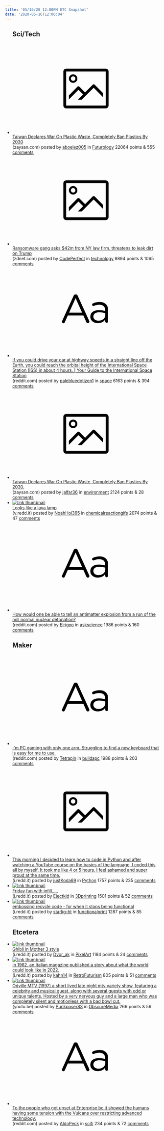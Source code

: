 ```yaml
---
title: '05/16/20 12:00PM UTC Snapshot'
date: '2020-05-16T12:00:04'
---
```

<ul>
<h2>Sci/Tech</h2>

<li><a href='http://www.zaysan.com/taiwan-declares-war-on-plastic-waste-completely-ban-plastics-by-2030//'><svg version='1.1' viewBox='-34 -14 104 64' preserveAspectRatio='xMidYMid meet' xmlns='http://www.w3.org/2000/svg' xmlns:xlink='http://www.w3.org/1999/xlink'>
    <title>link thumbnail</title>
    <path d='M32,4H4A2,2,0,0,0,2,6V30a2,2,0,0,0,2,2H32a2,2,0,0,0,2-2V6A2,2,0,0,0,32,4ZM4,30V6H32V30Z'></path>
    <path d='M8.92,14a3,3,0,1,0-3-3A3,3,0,0,0,8.92,14Zm0-4.6A1.6,1.6,0,1,1,7.33,11,1.6,1.6,0,0,1,8.92,9.41Z'></path>
    <path d='M22.78,15.37l-5.4,5.4-4-4a1,1,0,0,0-1.41,0L5.92,22.9v2.83l6.79-6.79L16,22.18l-3.75,3.75H15l8.45-8.45L30,24V21.18l-5.81-5.81A1,1,0,0,0,22.78,15.37Z'></path>
    </svg></a><div><div class='linkTitle'><a href='http://www.zaysan.com/taiwan-declares-war-on-plastic-waste-completely-ban-plastics-by-2030//'>Taiwan Declares War On Plastic Waste, Completely Ban Plastics By 2030</a></div>(zaysan.com) posted by <a href='https://www.reddit.com/user/aboelez005'>aboelez005</a> in <a href='https://www.reddit.com/r/Futurology'>Futurology</a> 22064 points & 555 <a href='https://www.reddit.com/r/Futurology/comments/gkiogg/taiwan_declares_war_on_plastic_waste_completely/'>comments</a></div></li>

<li><a href='https://www.zdnet.com/article/ransomware-gang-asks-42m-from-ny-law-firm-threatens-to-leak-dirt-on-trump/'><svg version='1.1' viewBox='-34 -14 104 64' preserveAspectRatio='xMidYMid meet' xmlns='http://www.w3.org/2000/svg' xmlns:xlink='http://www.w3.org/1999/xlink'>
    <title>link thumbnail</title>
    <path d='M32,4H4A2,2,0,0,0,2,6V30a2,2,0,0,0,2,2H32a2,2,0,0,0,2-2V6A2,2,0,0,0,32,4ZM4,30V6H32V30Z'></path>
    <path d='M8.92,14a3,3,0,1,0-3-3A3,3,0,0,0,8.92,14Zm0-4.6A1.6,1.6,0,1,1,7.33,11,1.6,1.6,0,0,1,8.92,9.41Z'></path>
    <path d='M22.78,15.37l-5.4,5.4-4-4a1,1,0,0,0-1.41,0L5.92,22.9v2.83l6.79-6.79L16,22.18l-3.75,3.75H15l8.45-8.45L30,24V21.18l-5.81-5.81A1,1,0,0,0,22.78,15.37Z'></path>
    </svg></a><div><div class='linkTitle'><a href='https://www.zdnet.com/article/ransomware-gang-asks-42m-from-ny-law-firm-threatens-to-leak-dirt-on-trump/'>Ransomware gang asks $42m from NY law firm, threatens to leak dirt on Trump</a></div>(zdnet.com) posted by <a href='https://www.reddit.com/user/CodePerfect'>CodePerfect</a> in <a href='https://www.reddit.com/r/technology'>technology</a> 9894 points & 1065 <a href='https://www.reddit.com/r/technology/comments/gkl72n/ransomware_gang_asks_42m_from_ny_law_firm/'>comments</a></div></li>

<li><a href='https://www.reddit.com/r/space/comments/gkkeuc/if_you_could_drive_your_car_at_highway_speeds_in/'><svg version='1.1' viewBox='-34 -12 104 64' preserveAspectRatio='xMidYMid slice' xmlns='http://www.w3.org/2000/svg' xmlns:xlink='http://www.w3.org/1999/xlink'>
    <title>text link thumbnail</title>
    <path d='M12.19,8.84a1.45,1.45,0,0,0-1.4-1h-.12a1.46,1.46,0,0,0-1.42,1L1.14,26.56a1.29,1.29,0,0,0-.14.59,1,1,0,0,0,1,1,1.12,1.12,0,0,0,1.08-.77l2.08-4.65h11l2.08,4.59a1.24,1.24,0,0,0,1.12.83,1.08,1.08,0,0,0,1.08-1.08,1.64,1.64,0,0,0-.14-.57ZM6.08,20.71l4.59-10.22,4.6,10.22Z'>
    </path>
    <path d='M32.24,14.78A6.35,6.35,0,0,0,27.6,13.2a11.36,11.36,0,0,0-4.7,1,1,1,0,0,0-.58.89,1,1,0,0,0,.94.92,1.23,1.23,0,0,0,.39-.08,8.87,8.87,0,0,1,3.72-.81c2.7,0,4.28,1.33,4.28,3.92v.5a15.29,15.29,0,0,0-4.42-.61c-3.64,0-6.14,1.61-6.14,4.64v.05c0,2.95,2.7,4.48,5.37,4.48a6.29,6.29,0,0,0,5.19-2.48V26.9a1,1,0,0,0,1,1,1,1,0,0,0,1-1.06V19A5.71,5.71,0,0,0,32.24,14.78Zm-.56,7.7c0,2.28-2.17,3.89-4.81,3.89-1.94,0-3.61-1.06-3.61-2.86v-.06c0-1.8,1.5-3,4.2-3a15.2,15.2,0,0,1,4.22.61Z'>
    </path>
    </svg></a><div><div class='linkTitle'><a href='https://www.reddit.com/r/space/comments/gkkeuc/if_you_could_drive_your_car_at_highway_speeds_in/'>If you could drive your car at highway speeds in a straight line off the Earth, you could reach the orbital height of the International Space Station (ISS) in about 4 hours. | Your Guide to the International Space Station</a></div>(reddit.com) posted by <a href='https://www.reddit.com/user/palebluedotizen1'>palebluedotizen1</a> in <a href='https://www.reddit.com/r/space'>space</a> 6163 points & 394 <a href='https://www.reddit.com/r/space/comments/gkkeuc/if_you_could_drive_your_car_at_highway_speeds_in/'>comments</a></div></li>

<li><a href='http://www.zaysan.com/taiwan-declares-war-on-plastic-waste-completely-ban-plastics-by-2030///'><svg version='1.1' viewBox='-34 -14 104 64' preserveAspectRatio='xMidYMid meet' xmlns='http://www.w3.org/2000/svg' xmlns:xlink='http://www.w3.org/1999/xlink'>
    <title>link thumbnail</title>
    <path d='M32,4H4A2,2,0,0,0,2,6V30a2,2,0,0,0,2,2H32a2,2,0,0,0,2-2V6A2,2,0,0,0,32,4ZM4,30V6H32V30Z'></path>
    <path d='M8.92,14a3,3,0,1,0-3-3A3,3,0,0,0,8.92,14Zm0-4.6A1.6,1.6,0,1,1,7.33,11,1.6,1.6,0,0,1,8.92,9.41Z'></path>
    <path d='M22.78,15.37l-5.4,5.4-4-4a1,1,0,0,0-1.41,0L5.92,22.9v2.83l6.79-6.79L16,22.18l-3.75,3.75H15l8.45-8.45L30,24V21.18l-5.81-5.81A1,1,0,0,0,22.78,15.37Z'></path>
    </svg></a><div><div class='linkTitle'><a href='http://www.zaysan.com/taiwan-declares-war-on-plastic-waste-completely-ban-plastics-by-2030///'>Taiwan Declares War On Plastic Waste, Completely Ban Plastics By 2030.</a></div>(zaysan.com) posted by <a href='https://www.reddit.com/user/jalfar36'>jalfar36</a> in <a href='https://www.reddit.com/r/environment'>environment</a> 2124 points & 28 <a href='https://www.reddit.com/r/environment/comments/gkf2k7/taiwan_declares_war_on_plastic_waste_completely/'>comments</a></div></li>

<li><a href='https://v.redd.it/drdmkkos6yy41'><img src='https://b.thumbs.redditmedia.com/pc6IvNkvOCuf8h6kC2PjjoJcTVlzGy7PA73gIiYj7sE.jpg' alt='link thumbnail'></a><div><div class='linkTitle'><a href='https://v.redd.it/drdmkkos6yy41'>Looks like a lava lamp</a></div>(v.redd.it) posted by <a href='https://www.reddit.com/user/NoahHoi365'>NoahHoi365</a> in <a href='https://www.reddit.com/r/chemicalreactiongifs'>chemicalreactiongifs</a> 2074 points & 47 <a href='https://www.reddit.com/r/chemicalreactiongifs/comments/gkfhxn/looks_like_a_lava_lamp/'>comments</a></div></li>

<li><a href='https://www.reddit.com/r/askscience/comments/gkm4if/how_would_one_be_able_to_tell_an_antimatter/'><svg version='1.1' viewBox='-34 -12 104 64' preserveAspectRatio='xMidYMid slice' xmlns='http://www.w3.org/2000/svg' xmlns:xlink='http://www.w3.org/1999/xlink'>
    <title>text link thumbnail</title>
    <path d='M12.19,8.84a1.45,1.45,0,0,0-1.4-1h-.12a1.46,1.46,0,0,0-1.42,1L1.14,26.56a1.29,1.29,0,0,0-.14.59,1,1,0,0,0,1,1,1.12,1.12,0,0,0,1.08-.77l2.08-4.65h11l2.08,4.59a1.24,1.24,0,0,0,1.12.83,1.08,1.08,0,0,0,1.08-1.08,1.64,1.64,0,0,0-.14-.57ZM6.08,20.71l4.59-10.22,4.6,10.22Z'>
    </path>
    <path d='M32.24,14.78A6.35,6.35,0,0,0,27.6,13.2a11.36,11.36,0,0,0-4.7,1,1,1,0,0,0-.58.89,1,1,0,0,0,.94.92,1.23,1.23,0,0,0,.39-.08,8.87,8.87,0,0,1,3.72-.81c2.7,0,4.28,1.33,4.28,3.92v.5a15.29,15.29,0,0,0-4.42-.61c-3.64,0-6.14,1.61-6.14,4.64v.05c0,2.95,2.7,4.48,5.37,4.48a6.29,6.29,0,0,0,5.19-2.48V26.9a1,1,0,0,0,1,1,1,1,0,0,0,1-1.06V19A5.71,5.71,0,0,0,32.24,14.78Zm-.56,7.7c0,2.28-2.17,3.89-4.81,3.89-1.94,0-3.61-1.06-3.61-2.86v-.06c0-1.8,1.5-3,4.2-3a15.2,15.2,0,0,1,4.22.61Z'>
    </path>
    </svg></a><div><div class='linkTitle'><a href='https://www.reddit.com/r/askscience/comments/gkm4if/how_would_one_be_able_to_tell_an_antimatter/'>How would one be able to tell an antimatter explosion from a run of the mill normal nuclear detonation?</a></div>(reddit.com) posted by <a href='https://www.reddit.com/user/Elrigoo'>Elrigoo</a> in <a href='https://www.reddit.com/r/askscience'>askscience</a> 1986 points & 160 <a href='https://www.reddit.com/r/askscience/comments/gkm4if/how_would_one_be_able_to_tell_an_antimatter/'>comments</a></div></li>

<h2>Maker</h2>

<li><a href='https://www.reddit.com/r/buildapc/comments/gkig2c/im_pc_gaming_with_only_one_arm_struggling_to_find/'><svg version='1.1' viewBox='-34 -12 104 64' preserveAspectRatio='xMidYMid slice' xmlns='http://www.w3.org/2000/svg' xmlns:xlink='http://www.w3.org/1999/xlink'>
    <title>text link thumbnail</title>
    <path d='M12.19,8.84a1.45,1.45,0,0,0-1.4-1h-.12a1.46,1.46,0,0,0-1.42,1L1.14,26.56a1.29,1.29,0,0,0-.14.59,1,1,0,0,0,1,1,1.12,1.12,0,0,0,1.08-.77l2.08-4.65h11l2.08,4.59a1.24,1.24,0,0,0,1.12.83,1.08,1.08,0,0,0,1.08-1.08,1.64,1.64,0,0,0-.14-.57ZM6.08,20.71l4.59-10.22,4.6,10.22Z'>
    </path>
    <path d='M32.24,14.78A6.35,6.35,0,0,0,27.6,13.2a11.36,11.36,0,0,0-4.7,1,1,1,0,0,0-.58.89,1,1,0,0,0,.94.92,1.23,1.23,0,0,0,.39-.08,8.87,8.87,0,0,1,3.72-.81c2.7,0,4.28,1.33,4.28,3.92v.5a15.29,15.29,0,0,0-4.42-.61c-3.64,0-6.14,1.61-6.14,4.64v.05c0,2.95,2.7,4.48,5.37,4.48a6.29,6.29,0,0,0,5.19-2.48V26.9a1,1,0,0,0,1,1,1,1,0,0,0,1-1.06V19A5.71,5.71,0,0,0,32.24,14.78Zm-.56,7.7c0,2.28-2.17,3.89-4.81,3.89-1.94,0-3.61-1.06-3.61-2.86v-.06c0-1.8,1.5-3,4.2-3a15.2,15.2,0,0,1,4.22.61Z'>
    </path>
    </svg></a><div><div class='linkTitle'><a href='https://www.reddit.com/r/buildapc/comments/gkig2c/im_pc_gaming_with_only_one_arm_struggling_to_find/'>I'm PC gaming with only one arm. Struggling to find a new keyboard that is easy for me to use.</a></div>(reddit.com) posted by <a href='https://www.reddit.com/user/Tetrapin'>Tetrapin</a> in <a href='https://www.reddit.com/r/buildapc'>buildapc</a> 1988 points & 203 <a href='https://www.reddit.com/r/buildapc/comments/gkig2c/im_pc_gaming_with_only_one_arm_struggling_to_find/'>comments</a></div></li>

<li><a href='https://i.redd.it/qi44qd0duzy41.png'><svg version='1.1' viewBox='-34 -14 104 64' preserveAspectRatio='xMidYMid meet' xmlns='http://www.w3.org/2000/svg' xmlns:xlink='http://www.w3.org/1999/xlink'>
    <title>link thumbnail</title>
    <path d='M32,4H4A2,2,0,0,0,2,6V30a2,2,0,0,0,2,2H32a2,2,0,0,0,2-2V6A2,2,0,0,0,32,4ZM4,30V6H32V30Z'></path>
    <path d='M8.92,14a3,3,0,1,0-3-3A3,3,0,0,0,8.92,14Zm0-4.6A1.6,1.6,0,1,1,7.33,11,1.6,1.6,0,0,1,8.92,9.41Z'></path>
    <path d='M22.78,15.37l-5.4,5.4-4-4a1,1,0,0,0-1.41,0L5.92,22.9v2.83l6.79-6.79L16,22.18l-3.75,3.75H15l8.45-8.45L30,24V21.18l-5.81-5.81A1,1,0,0,0,22.78,15.37Z'></path>
    </svg></a><div><div class='linkTitle'><a href='https://i.redd.it/qi44qd0duzy41.png'>This morning I decided to learn how to code in Python and after watching a YouTube course on the basics of the language, I coded this all by myself. It took me like 4 or 5 hours. I feel ashamed and super proud at the same time.</a></div>(i.redd.it) posted by <a href='https://www.reddit.com/user/justKoda69'>justKoda69</a> in <a href='https://www.reddit.com/r/Python'>Python</a> 1757 points & 235 <a href='https://www.reddit.com/r/Python/comments/gkhjzt/this_morning_i_decided_to_learn_how_to_code_in/'>comments</a></div></li>

<li><a href='https://i.redd.it/0grqbm5j11z41.jpg'><img src='https://b.thumbs.redditmedia.com/GwU4UDrxicWzf9UFl7wziskA08i3cbm-NcJT0neEZTU.jpg' alt='link thumbnail'></a><div><div class='linkTitle'><a href='https://i.redd.it/0grqbm5j11z41.jpg'>Friday fun with infill.....</a></div>(i.redd.it) posted by <a href='https://www.reddit.com/user/Ejectkid'>Ejectkid</a> in <a href='https://www.reddit.com/r/3Dprinting'>3Dprinting</a> 1501 points & 52 <a href='https://www.reddit.com/r/3Dprinting/comments/gklngj/friday_fun_with_infill/'>comments</a></div></li>

<li><a href='https://i.redd.it/ynv73ivrh1z41.jpg'><img src='https://b.thumbs.redditmedia.com/ekMt9AFtEQviM2OJNPay89IG4pk6SbYN_zpXUka48aw.jpg' alt='link thumbnail'></a><div><div class='linkTitle'><a href='https://i.redd.it/ynv73ivrh1z41.jpg'>embossing recycle code - for when it stops being functional</a></div>(i.redd.it) posted by <a href='https://www.reddit.com/user/starlig-ht'>starlig-ht</a> in <a href='https://www.reddit.com/r/functionalprint'>functionalprint</a> 1287 points & 85 <a href='https://www.reddit.com/r/functionalprint/comments/gkn2f3/embossing_recycle_code_for_when_it_stops_being/'>comments</a></div></li>

<h2>Etcetera</h2>

<li><a href='https://i.redd.it/ypirpj5bx1z41.png'><img src='https://b.thumbs.redditmedia.com/MiK0R4y5ivt7H2yDlBLtcgM1Xo9AzcF5e_0eJtbqaRI.jpg' alt='link thumbnail'></a><div><div class='linkTitle'><a href='https://i.redd.it/ypirpj5bx1z41.png'>Ghibli in Mother 3 style</a></div>(i.redd.it) posted by <a href='https://www.reddit.com/user/Dvor_ak'>Dvor_ak</a> in <a href='https://www.reddit.com/r/PixelArt'>PixelArt</a> 1184 points & 24 <a href='https://www.reddit.com/r/PixelArt/comments/gko90m/ghibli_in_mother_3_style/'>comments</a></div></li>

<li><a href='https://i.redd.it/m1eeixk8wyy41.jpg'><img src='https://a.thumbs.redditmedia.com/fkoyHQ5E8Aep0rE7ZzScri_I7lgnmTtOewGflawipi4.jpg' alt='link thumbnail'></a><div><div class='linkTitle'><a href='https://i.redd.it/m1eeixk8wyy41.jpg'>In 1962, an Italian magazine published a story about what the world could look like in 2022.</a></div>(i.redd.it) posted by <a href='https://www.reddit.com/user/kahn14'>kahn14</a> in <a href='https://www.reddit.com/r/RetroFuturism'>RetroFuturism</a> 805 points & 51 <a href='https://www.reddit.com/r/RetroFuturism/comments/gkkifm/in_1962_an_italian_magazine_published_a_story/'>comments</a></div></li>

<li><a href='https://youtu.be/qJq9lfG4srY'><img src='https://b.thumbs.redditmedia.com/mdfEnL0xAyBRFiO9gN1BpcZZdRqzJ_Iqw6UmBR2QcQE.jpg' alt='link thumbnail'></a><div><div class='linkTitle'><a href='https://youtu.be/qJq9lfG4srY'>Odville MTV (1997) a short lived late night mtv variety show, featuring a celebrity and musical guest, along with several guests with odd or unique talents. Hosted by a very nervous guy and a large man who was completely silent and motionless with a bad bowl cut.</a></div>(youtu.be) posted by <a href='https://www.reddit.com/user/Punkposer83'>Punkposer83</a> in <a href='https://www.reddit.com/r/ObscureMedia'>ObscureMedia</a> 266 points & 56 <a href='https://www.reddit.com/r/ObscureMedia/comments/gkb8gu/odville_mtv_1997_a_short_lived_late_night_mtv/'>comments</a></div></li>

<li><a href='https://www.reddit.com/r/scifi/comments/gkaj88/to_the_people_who_got_upset_at_enterprise_bc_it/'><svg version='1.1' viewBox='-34 -12 104 64' preserveAspectRatio='xMidYMid slice' xmlns='http://www.w3.org/2000/svg' xmlns:xlink='http://www.w3.org/1999/xlink'>
    <title>text link thumbnail</title>
    <path d='M12.19,8.84a1.45,1.45,0,0,0-1.4-1h-.12a1.46,1.46,0,0,0-1.42,1L1.14,26.56a1.29,1.29,0,0,0-.14.59,1,1,0,0,0,1,1,1.12,1.12,0,0,0,1.08-.77l2.08-4.65h11l2.08,4.59a1.24,1.24,0,0,0,1.12.83,1.08,1.08,0,0,0,1.08-1.08,1.64,1.64,0,0,0-.14-.57ZM6.08,20.71l4.59-10.22,4.6,10.22Z'>
    </path>
    <path d='M32.24,14.78A6.35,6.35,0,0,0,27.6,13.2a11.36,11.36,0,0,0-4.7,1,1,1,0,0,0-.58.89,1,1,0,0,0,.94.92,1.23,1.23,0,0,0,.39-.08,8.87,8.87,0,0,1,3.72-.81c2.7,0,4.28,1.33,4.28,3.92v.5a15.29,15.29,0,0,0-4.42-.61c-3.64,0-6.14,1.61-6.14,4.64v.05c0,2.95,2.7,4.48,5.37,4.48a6.29,6.29,0,0,0,5.19-2.48V26.9a1,1,0,0,0,1,1,1,1,0,0,0,1-1.06V19A5.71,5.71,0,0,0,32.24,14.78Zm-.56,7.7c0,2.28-2.17,3.89-4.81,3.89-1.94,0-3.61-1.06-3.61-2.86v-.06c0-1.8,1.5-3,4.2-3a15.2,15.2,0,0,1,4.22.61Z'>
    </path>
    </svg></a><div><div class='linkTitle'><a href='https://www.reddit.com/r/scifi/comments/gkaj88/to_the_people_who_got_upset_at_enterprise_bc_it/'>To the people who got upset at Enterprise bc it showed the humans having some tension with the Vulcans over restricting advanced technology:</a></div>(reddit.com) posted by <a href='https://www.reddit.com/user/AldoPeck'>AldoPeck</a> in <a href='https://www.reddit.com/r/scifi'>scifi</a> 234 points & 72 <a href='https://www.reddit.com/r/scifi/comments/gkaj88/to_the_people_who_got_upset_at_enterprise_bc_it/'>comments</a></div></li>

</ul>
